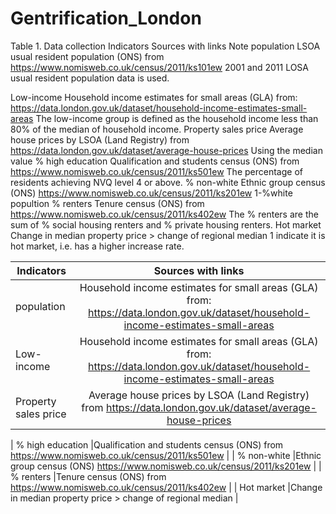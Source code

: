 # Gentrification_London

Table 1. Data collection
Indicators	Sources with links	Note
population	LSOA usual resident population (ONS) from https://www.nomisweb.co.uk/census/2011/ks101ew
2001 and 2011 LOSA usual resident population data is used.

Low-income	Household income estimates for small areas (GLA) from:  https://data.london.gov.uk/dataset/household-income-estimates-small-areas
The low-income group is defined as the household income less than 80% of the median of household income.
Property sales price	Average house prices by LSOA (Land Registry) from https://data.london.gov.uk/dataset/average-house-prices
Using the median value
% high education	Qualification and students census (ONS) from https://www.nomisweb.co.uk/census/2011/ks501ew
The percentage of residents achieving NVQ level 4 or above. 
% non-white	Ethnic group census (ONS) https://www.nomisweb.co.uk/census/2011/ks201ew
1-%white popultion
% renters	Tenure census (ONS) from https://www.nomisweb.co.uk/census/2011/ks402ew
The % renters are the sum of % social housing renters and % private housing renters.
Hot market	Change in median property price > change of regional median	1 indicate it is hot market, i.e. has a higher increase rate.

| Indicators      | Sources with links        | 
| -------------   |:-------------------------:| 
| population    | Household income estimates for small areas (GLA) from:  https://data.london.gov.uk/dataset/household-income-estimates-small-areas| $1600 |
| Low-income       |Household income estimates for small areas (GLA) from:  https://data.london.gov.uk/dataset/household-income-estimates-small-areas      |   
| Property sales price |Average house prices by LSOA (Land Registry) from https://data.london.gov.uk/dataset/average-house-prices     |    

| % high education      |Qualification and students census (ONS) from https://www.nomisweb.co.uk/census/2011/ks501ew | 
| % non-white    |Ethnic group census (ONS) https://www.nomisweb.co.uk/census/2011/ks201ew | 
| % renters  |Tenure census (ONS) from https://www.nomisweb.co.uk/census/2011/ks402ew | 
| Hot market |Change in median property price > change of regional median |
